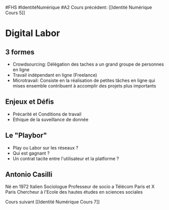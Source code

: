 #FHS #IdentitéNumérique #A2 
Cours précédent: [[Identité Numérique Cours 5]]

# Digital Labor

## 3 formes

- Crowdsourcing: Délégation des taches a un grand groupe de personnes en ligne
- Travail indépendant en ligne (Freelance)
- Microtravail: Consiste en la réalisation de petites tâches en ligne qui mises ensemble contribuent à accomplir des projets plus importants

## Enjeux et Défis

- Précarité et Conditions de travail
- Ethique de la suveillance de donnée

## Le "Playbor"

- Play ou Labor sur les réseaux ?
- Qui est gagnant ?
- Un contrat tacite entre l'utilisateur et la platforme ?

## Antonio Casilli

Né en 1972
Italien
Sociologue
Professeur de socio a Télécom Paris et X Paris
Chercheur à l'Ecole des hautes études en sciences sociales

Cours suivant [[Identité Numérique Cours 7]]